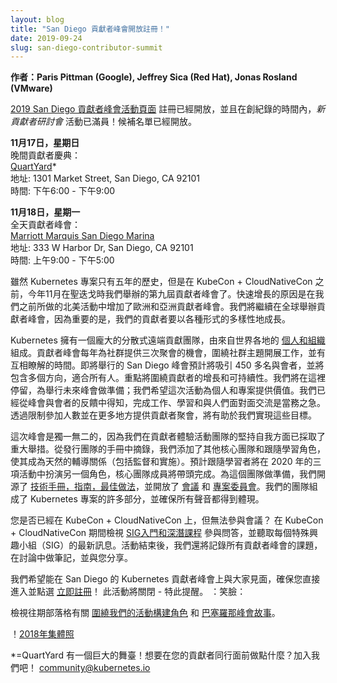 ```yaml
---
layout: blog
title: "San Diego 貢獻者峰會開放註冊！"
date: 2019-09-24
slug: san-diego-contributor-summit
---
```

<!--
---
layout: blog
title: "Contributor Summit San Diego Registration Open!"
date: 2019-09-24
slug: san-diego-contributor-summit
---
--->

<!--
**Authors: Paris Pittman (Google), Jeffrey Sica (Red Hat), Jonas Rosland (VMware)**
--->
**作者：Paris Pittman (Google), Jeffrey Sica (Red Hat), Jonas Rosland (VMware)**



<!--
[Contributor Summit San Diego 2019 Event Page]  
Registration is now open and in record time, we’ve hit capacity for the
*new contributor workshop* session of the event! Waitlist is now available.
--->
[2019 San Diego 貢獻者峰會活動頁面](https://events.linuxfoundation.org/events/kubernetes-contributor-summit-north-america-2019/)
註冊已經開放，並且在創紀錄的時間內，*新貢獻者研討會* 活動已滿員！候補名單已經開放。

<!--
**Sunday, November 17**  
Evening Contributor Celebration:  
[QuartYard]*  
Address: 1301 Market Street, San Diego, CA 92101  
Time: 6:00PM - 9:00PM  
--->
**11月17日，星期日**  
晚間貢獻者慶典：  
[QuartYard]*  
地址: 1301 Market Street, San Diego, CA 92101  
時間: 下午6:00 - 下午9:00

<!--
**Monday, November 18**  
All Day Contributor Summit:  
[Marriott Marquis San Diego Marina]  
Address: 333 W Harbor Dr, San Diego, CA 92101  
Time: 9:00AM - 5:00PM  
--->
**11月18日，星期一**  
全天貢獻者峰會：  
[Marriott Marquis San Diego Marina]  
地址: 333 W Harbor Dr, San Diego, CA 92101  
時間: 上午9:00 - 下午5:00  


<!--
While the Kubernetes project is only five years old, we’re already going into our
9th Contributor Summit this November in San Diego before KubeCon + CloudNativeCon.
The rapid increase is thanks to adding European and Asian Contributor Summits to
the North American events we’ve done previously. We will continue to run Contributor
Summits across the globe, as it is important that our contributor base grows in
all forms of diversity.
--->
雖然 Kubernetes 專案只有五年的歷史，但是在 KubeCon + CloudNativeCon 之前，今年11月在聖迭戈時我們舉辦的第九屆貢獻者峰會了。快速增長的原因是在我們之前所做的北美活動中增加了歐洲和亞洲貢獻者峰會。我們將繼續在全球舉辦貢獻者峰會，因為重要的是，我們的貢獻者要以各種形式的多樣性地成長。

<!--
Kubernetes has a large distributed remote contributing team, from [individuals and
organizations] all over the world. The Contributor Summits give the community three
chances a year to get together, work on community topics, and have hallway track
time. The upcoming San Diego summit is expected to bring over 450 attendees, and
will contain multiple tracks with something for everyone. The focus will be around
contributor growth and sustainability. We're going to stop here with capacity for
future summits; we want this event to offer value to individuals and the project.
We've heard from past summit attendee feedback that getting work done, learning,
and meeting folks face to face is a priority. By capping attendance and offering
the contributor gatherings in more locations, it will help us achieve those goals.
--->
Kubernetes 擁有一個龐大的分散式遠端貢獻團隊，由來自世界各地的 [個人和組織](https://k8s.devstats.cncf.io/d/8/company-statistics-by-repository-group?orgId=1&var-period=y&var-metric=contributions&var-repogroup_name=All&var-companies=All) 組成。貢獻者峰會每年為社群提供三次聚會的機會，圍繞社群主題開展工作，並有互相瞭解的時間。即將舉行的 San Diego 峰會預計將吸引 450 多名與會者，並將包含多個方向，適合所有人。重點將圍繞貢獻者的增長和可持續性。我們將在這裡停留，為舉行未來峰會做準備；我們希望這次活動為個人和專案提供價值。我們已經從峰會與會者的反饋中得知，完成工作、學習和與人們面對面交流是當務之急。透過限制參加人數並在更多地方提供貢獻者聚會，將有助於我們實現這些目標。

<!--
This summit is unique as we’ve taken big moves on sustaining ourselves, the
contributor experience events team. Taking a page from the release team’s playbook,
we have added additional core team and shadow roles making it a natural mentoring
(watching+doing) relationship. The shadows are expected to fill another role at
one of the three events in 2020, and core team members to take the lead.
In preparation for this team, we’ve open sourced our [rolebooks, guidelines,
best practices] and opened up our [meetings] and [project board]. Our team makes up
many parts of the Kubernetes project and takes care of making sure all voices
are represented.
--->
這次峰會是獨一無二的，因為我們在貢獻者體驗活動團隊的堅持自我方面已採取了重大舉措。從發行團隊的手冊中摘錄，我們添加了其他核心團隊和跟隨學習角色，使其成為天然的輔導關係（包括監督和實施）。預計跟隨學習者將在 2020 年的三項活動中扮演另一個角色，核心團隊成員將帶頭完成。為這個團隊做準備，我們開源了 [技術手冊，指南，最佳做法](https://github.com/kubernetes/community/tree/master/events/events-team)，並開放了 [會議](https://docs.google.com/document/d/1oLXv5_rM4f645jlXym_Vd7AUq7x6DV-O87E6tcW1sjU/edit?usp=sharing) 和 [專案委員會](https://github.com/orgs/kubernetes/projects/21)。我們的團隊組成了 Kubernetes 專案的許多部分，並確保所有聲音都得到體現。

<!--
Are you at KubeCon + CloudNativeCon but can’t make it to the summit? Check out
the [SIG Intro and Deep Dive sessions] during KubeCon + CloudNativeCon to
participate in Q&A and hear what’s up with each Special interest Group (SIG).
We’ll also record all of Contributor Summit’s presentation sessions, take notes
in discussions, and share it back with you, after the event is complete.
--->
您是否已經在 KubeCon + CloudNativeCon 上，但無法參與會議？ 在 KubeCon + CloudNativeCon 期間檢視 [SIG入門和深潛課程](https://kccncna19.sched.com/overview/type/Maintainer+Track+Sessions?iframe=yes) 參與問答，並聽取每個特殊興趣小組（SIG）的最新訊息。活動結束後，我們還將記錄所有貢獻者峰會的課題，在討論中做筆記，並與您分享。

<!--
We hope to see you all at Kubernetes Contributor Summit San Diego, make sure you
head over and [register right now]! This event will sell out - here’s your warning.
:smiley:
--->
我們希望能在 San Diego 的 Kubernetes 貢獻者峰會上與大家見面，確保您直接進入並點選 [立即註冊](https://events.linuxfoundation.org/events/kubernetes-contributor-summit-north-america-2019/)！ 此活動將關閉 - 特此提醒。 ：笑臉：

<!--
Check out past blogs on [persona building around our events] and the [Barcelona summit story].

![Group Picture in 2018](/images/blog/2019-09-24-san-diego-contributor-summit/IMG_2588.JPG)
--->
檢視往期部落格有關 [圍繞我們的活動構建角色](https://kubernetes.io/blog/2019/03/20/a-look-back-and-whats-in-store-for-kubernetes-contributor-summits/) 和 [巴塞羅那峰會故事](https://kubernetes.io/blog/2019/06/25/recap-of-kubernetes-contributor-summit-barcelona-2019/)。

！[2018年集體照](/images/blog/2019-09-24-san-diego-contributor-summit/IMG_2588.JPG)

<!--
*=QuartYard has a huge stage! Want to perform something in front of your contributor peers? Reach out to us! community@kubernetes.io
--->
*=QuartYard 有一個巨大的舞臺！想要在您的貢獻者同行面前做點什麼？加入我們吧！ community@kubernetes.io


[Contributor Summit San Diego 2019 Event Page]: https://events.linuxfoundation.org/events/kubernetes-contributor-summit-north-america-2019/
[QuartYard]: https://quartyardsd.com/
[Marriott Marquis San Diego Marina]: https://www.marriott.com/hotels/travel/sandt-marriott-marquis-san-diego-marina/?scid=bb1a189a-fec3-4d19-a255-54ba596febe2
[individuals and organizations]: https://k8s.devstats.cncf.io/d/8/company-statistics-by-repository-group?orgId=1&var-period=y&var-metric=contributions&var-repogroup_name=All&var-companies=All
[rolebooks, guidelines, best practices]: https://github.com/kubernetes/community/tree/master/events/events-team
[meetings]: https://docs.google.com/document/d/1oLXv5_rM4f645jlXym_Vd7AUq7x6DV-O87E6tcW1sjU/edit?usp=sharing
[project board]: https://github.com/orgs/kubernetes/projects/21
[SIG Intro and Deep Dive sessions]: https://kccncna19.sched.com/overview/type/Maintainer+Track+Sessions?iframe=yes
[register right now]: https://events.linuxfoundation.org/events/kubernetes-contributor-summit-north-america-2019/
[persona building around our events]: https://kubernetes.io/blog/2019/03/20/a-look-back-and-whats-in-store-for-kubernetes-contributor-summits/
[Barcelona summit story]: https://kubernetes.io/blog/2019/06/25/recap-of-kubernetes-contributor-summit-barcelona-2019/
